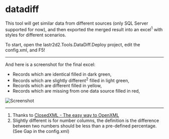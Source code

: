 datadiff
========

This tool will get similar data from different sources (only SQL Server supported for now), and then exported the merged result into an excel<sup>1</sup> with styles for different scenarios.

To start, open the lastr2d2.Tools.DataDiff.Deploy project, edit the config.xml, and F5!

----------
And here is a screenshot for the final excel:

 - Records which are identical filled in dark green,
 - Records which are slightly different<sup>2</sup> filled in light green,
 - Records which are different filled in yellow,
 - Records which are missing from one data source filled in red,

![Screenshot](https://raw.githubusercontent.com/lastr2d2/datadiff/master/screenshot.jpg)


----------


1. Thanks to [ClosedXML - The easy way to OpenXML](http://closedxml.codeplex.com/)
2. Slightly different is for number columns, the definition is the difference between two numbers should be less than a pre-defined percentage. (See Gap in the config.xml)
